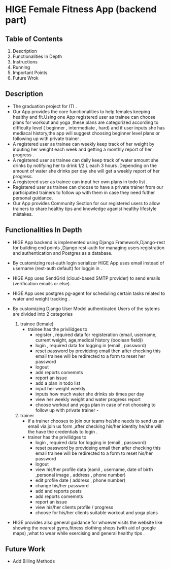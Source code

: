 # HIGE Female Fitness App (backend part)

## Table of Contents

1. Description
2. Functionalities In Depth
3. Instructions
4. Running
5. Important Points
6. Future Wrok
## Description
- The graduation project for ITI .
- Our App provides the core functionalities to help females keeping healthy and fit.Using one App registered user as trainee can choose plans for workout and yoga   ,these plans are categorized according to difficulty level ( beginner , intermediate , hard) and if user inputs she has mediacal history,the app will suggest
  choosing beginner level plans or following up with private trainer .
- A registered user as trainee can weekly keep track of her weight by inputing her weight each week and getting a monthly report of her progress .
- A registered user as trainee can daily keep track of water amount she drinks by notifying her to drink 1/2 L each 3 hours .Depending on the amount of water she drinks per day she will get a weekly report of her progress.
- A registered user as trainee can input her own plans in todo list .
- Registered user as trainee can choose to have a private trainer from our participated trainers to follow up with them in case they need futher personal       guidance.
- Our App provides Community Section for our registered users to allow trainers to share healthy tips and knowledge aganist healthy lifestyle mistakes.

 ## Functionalities In Depth
 - HIGE App backend is implemented using Django Framework,Django-rest for building end points ,Django rest-auth for managing users registration and authentication and Postgres as a database.
 - By customizing rest-auth login serializer HIGE App uses email instead of username (rest-auth default) for loggin in .
 - HIGE App uses SendGrid (cloud-based SMTP provider) to send emails (verification emails or else).
 - HIGE App uses postgres pg-agent for scheduling certain tasks related to water and weight tracking .
 - By customizing Django User Model authenticated Users of the sytems are divided into 2 categories 
     1.  trainee (female)
         - trainee has the privilidges to 
            - register , required data for registeration (email, username, current weight, age,medical history (boolean field))
            - login , required data for logging in (email , password)
            - reset password by provideing email then after checking this email trainee will be redirected to a form to reset her password
            - logout
            - add reports comemnts
            - report an issue
            - add a plan in todo list
            - input her weight weekly
            - inputs how much water she drinks six times per day
            - view her weekly weight and water progress report
            - choose workout and yoga plan in case of not choosing to follow up with private trainer
        -
     2.  trainer 
         - if a trainer chooses to join our teams he/she needs to send us an email via join us form ,after checking his/her identity he/she will the
               have the credentials to login .
         - trainer has the privilidges to 
            - login , required data for logging in (email , password)
            - reset password by provideing email then after checking this email trainee will be redirected to a form to reset his/her password
            - logout
            - view his/her profile data (eamil , username, date of birth ,personal image , address , phone number)
            - edit profile date ( address , phone number)
            - change his/her password
            - add and reports posts 
            - add reports comemnts
            - report an issue
            - view his/her clients profile / progress
            - choose for his/her clients suitable workout and yoga plans
            
 - HIGE provides also general guidance for whoever visits the website like showing the nearest gyms,fitness clothing shops (with aid of google maps) ,what to wear while exercising and general healthy tips .
          














## Future Work
- Add Billing Methods
